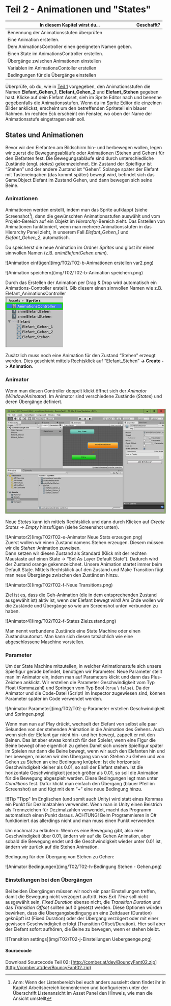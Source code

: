 # Teil 2 - Animationen und "States"


In diesem Kapitel wirst du... |  Geschafft?
------------------------------|-------------
Benennung der Animationsstufen überprüfen |  
Eine Animation erstellen. |
Dem AnimationsController einen geeigneten Namen geben. |
Einen State im AnimationsController erstellen. |
Übergänge zwischen Animationen einstellen |
Variablen im AnimationsContoller erstellen |
Bedingungen für die Übergänge einstellen |

Überprüfe, ob du, wie in [Teil 1](../T01-adassets/#animationsstufen-benennen) vorgegeben, den Animationsstufen die Namen **Elefant_Gehen_1**, **Elefant_Gehen_2** und **Elefant_Stehen** gegeben hast. Klicke auf dein Elefant Asset, sieh im Sprite Editor nach und benenne gegebenfalls die Animationsstufen. Wenn du im Sprite Editor die einzelnen Bilder anklickst, erscheint um den betreffenden Spriteteil ein blauer Rahmen. Im rechten Eck erscheint ein Fenster, wo oben der Name der Animationsstufe eingetragen sein soll.

## States und Animationen

Bevor wir den Elefanten am Bildschirm hin- und herbewegen wollen, legen wir zuerst die Bewegungsabläufe oder Animationen (Stehen und Gehen) für den Elefanten fest. Die Bewegungsabläufe sind durch unterschiedliche Zustände (engl. *states*)  gekennzeichnet.  Ein Zustand der Spielfigur ist “Stehen” und der andere Zustand ist “Gehen”. Solange später der Elefant mit Tasteneingaben (das kommt später) bewegt wird, befindet sich das GameObject Elefant im Zustand Gehen, und dann bewegen sich seine Beine.

### Animationen

Animationen werden erstellt, indem man das Sprite aufklappt (siehe Screenshot[^1]), dann die gewünschten Animationsstufen auswählt und vom Projekt-Bereich auf ein Objekt im *Hierarchy*-Bereich zieht. Das Erstellen von Animationen funktioniert, wenn man mehrere Animationsstufen in das Hierarchy Panel zieht, in unserem Fall *Elefant_Gehen_1* und *Elefant_Gehen_2*, automatisch.

Du speicherst die neue Animation im Ordner *Sprites* und gibst ihr einen sinnvollen Namen (z.B. *animElefantGehen.anim*).

![Animation einfügen](img/T02/T02-b-Animationen erstellen var2.png)
<!-- korrektes Bild? bezeichnungen ev verwirrend -->

[^1]: Anm: Wenn der Listenbereich bei euch anders aussieht dann findet ihr in Kapitel Arbeitsbereich kennenlernen und konfigurieren unter der Überschrift Listenansicht im Asset Panel den Hinweis, wie man die Ansicht umstellt

![Animation speichern](img/T02/T02-b-Animation speichern.png)

Durch das Erstellen der Animation per Drag & Drop wird automatisch ein Animations-Controller erstellt. Gib diesem einen sinnvollen Namen wie z.B. Elefant_AnimationsController  
![AnimCtrl umbenennen](img/T02/T02-c-AnimationsController.png)
<!-- korrektes Bild? leicht anderes in google docs -->

Zusätzlich muss noch eine Animation für den Zustand “Stehen” erzeugt werden. Dies geschieht mittels Rechtsklick auf “Elefant_Stehen” **-> Create -> Animation**.

### Animator

Wenn man diesen Controller doppelt klickt öffnet sich der *Animator (Window/Animator)*. Im Animator sind verschiedene Zustände (*States*) und deren Übergänge definiert.

![Animator](img/T02/T02-d-Animator.png)

Neue *States* kann ich mittels Rechtsklick und dann durch Klicken auf *Create States -> Empty* hinzufügen (siehe Screenshot unten).

![Animator2](img/T02/T02-e-Animator Neue Stats erzeugen.png)  
Zuerst wollen wir einen Zustand namens Stehen erzeugen. Diesem müssen wir die *Stehen*-Animation zuweisen.  
Dann setzen wir diesen Zustand als Standard (Klick mit der rechten Maustaste auf einen State -> “Set As Layer Default State”). Dadurch wird der Zustand orange gekennzeichnet. Unsere Animation startet immer beim Default State.
Mittels Rechtsklick auf den Zustand und Make Transition fügt man neue Übergänge zwischen den Zuständen hinzu.

![Animator3](img/T02/T02-f-Neue Transitions.png)

Ziel ist es, dass die Geh-Animation (die in dem entsprechenden Zustand ausgewählt ist) aktiv ist, wenn der Elefant bewegt wird! Am Ende wollen wir die Zustände und Übergänge so wie am Screenshot unten verbunden zu haben.

![Animator4](img/T02/T02-f-States Zielzustand.png)

Man nennt verbundene Zustände eine State Machine oder einen Zustandsautomat. Man kann sich diesen tatsächlich wie eine abgeschlossene Maschine vorstellen.

### Parameter
 Um der State Machine mitzuteilen, in welcher Animationsstufe sich unsere Spielfigur gerade befindet, benötigen wir Parameter. Neue Parameter stellt man im Animator ein, indem man auf Parameters klickt und dann das Plus-Zeichen anklickt. Wir erstellen die Parameter Geschwindigkeit vom Typ Float (Kommazahl) und Springen vom Typ Bool (```true``` \ ```false```). Da der Animator und die Code-Datei (Script) im Inspector zugewiesen sind, können Parameter später im Code verwendet werden.

![Animator Parameter](img/T02/T02-g-Parameter erstellen Geschwindigkeit und Springen.png)

Wenn man nun auf Play drückt, wechselt der Elefant von selbst alle paar Sekunden von der stehenden Animation in die Animation des Gehens. Auch wenn sich der Elefant gar nicht hin- und her bewegt, zappelt er mit den Beinen. Das ist aber etwas komisch für den Spieler, wenn eine Figur die Beine bewegt ohne eigentlich zu gehen.Damit sich unsere Spielfigur später im Spielen nur dann die Beine bewegt, wenn wir auch den Elefanten hin und her bewegen, müssen wir den Übergang von von Stehen zu Gehen und von Gehen zu Stehen an eine Bedingung knüpfen: Ist die horizontale Geschwindigkeit kleiner als 0.01, so soll der Elefant stehen. Ist die horizontale Geschwindigkeit jedoch größer als 0.01, so soll die Animation für die Bewegung abgespielt werden. Diese Bedingungen legt man unter *Conditions* fest. Dafür klickt man einfach den Übergang (blauer Pfeil im Screenshot) an und fügt mit dem “+” eine neue Bedingung hinzu.

!!!Tip "Tipp"
    Im Englischen (und somit auch Unity) wird statt eines Kommas ein Punkt für Dezimalzahlen verwendet. Wenn man in Unity einen Beistrich als Trennzeichen für Dezimalzahlen verwendet, macht das Programm automatisch einen Punkt daraus. ACHTUNG! Beim Programmieren in C# funktioniert das allerdings nicht und man muss einen Punkt verwenden.

 Um nochmal zu erläutern: Wenn es eine Bewegung gibt, also eine Geschwindigkeit über 0.01, ändern wir auf die Gehen Animation, aber sobald die Bewegung endet und die Geschwindigkeit wieder unter 0.01 ist, ändern wir zurück auf die Stehen Animation.

Bedingung für den Übergang von Stehen zu Gehen:

![Animator Bedingungen](img/T02/T02-h-Bedingung Stehen - Gehen.png)

### Einstellungen bei den Übergängen

Bei beiden Übergängen müssen wir noch ein paar Einstellungen treffen, damit die Bewegung nicht verzögert auftritt. *Has Exit Time* soll nicht ausgewählt sein, *Fixed Duration* ebenso nicht, die *Transition Duration* und das *Transition Offset* sollten auf 0 gesetzt werden. Diese Optionen würden bewirken, dass die Übergangsbedingung an eine Zeitdauer (Duration) geknüpft ist (Fixed Duration) oder der Übergang verzögert oder mit einer gewissen Geschwindigkeit erfolgt (Transition Offset/Duration). Hier soll aber der Elefant sofort aufhören, die Beine zu bewegen, wenn er stehen bleibt.


![Transition settings](img/T02/T02-j-Einstellungen Uebergaenge.png)

#### Sourcecode
Download Sourcecode Teil 02: [http://comber.at/dev/BouncyFant02.zip](http://comber.at/dev/BouncyFant02.zip)
